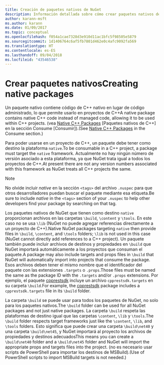 ```yaml
---
title: Creación de paquetes nativos de NuGet
description: Información detallada sobre cómo crear paquetes nativos de NuGet que contengan código de C++ en lugar de tener código administrado, para usarlos en proyectos de C++.
author: karann-msft
ms.author: karann
ms.date: 01/09/2017
ms.topic: conceptual
ms.openlocfilehash: f054a1cae7328d3e910d11ac1bfc5f98505e5879
ms.sourcegitcommit: 1d1406764c6af5fb7801d462e0c4afc9092fa569
ms.translationtype: HT
ms.contentlocale: es-ES
ms.lasthandoff: 09/04/2018
ms.locfileid: "43546538"
---
```

# <a name="creating-native-packages"></a><span data-ttu-id="f46bd-103">Crear paquetes nativos</span><span class="sxs-lookup"><span data-stu-id="f46bd-103">Creating native packages</span></span>

<span data-ttu-id="f46bd-104">Un paquete nativo contiene código de C++ nativo en lugar de código administrado, lo que permite usarlo en proyectos de C++</span><span class="sxs-lookup"><span data-stu-id="f46bd-104">A native package contains native C++ code instead of managed code, allowing it to be used within C++ projects.</span></span> <span data-ttu-id="f46bd-105">(vea [Native C++ Packages](../consume-packages/finding-and-choosing-packages.md#native-c-packages) [Paquetes nativos de C++] en la sección Consume [Consumir]).</span><span class="sxs-lookup"><span data-stu-id="f46bd-105">(See [Native C++ Packages](../consume-packages/finding-and-choosing-packages.md#native-c-packages) in the Consume section.)</span></span>

<span data-ttu-id="f46bd-106">Para poder usarse en un proyecto de C++, un paquete debe tener como destino la plataforma `native`.</span><span class="sxs-lookup"><span data-stu-id="f46bd-106">To be consumable in a C++ project, a package must target the `native` framework.</span></span> <span data-ttu-id="f46bd-107">Actualmente no hay ningún número de versión asociado a esta plataforma, ya que NuGet trata igual a todos los proyectos de C++.</span><span class="sxs-lookup"><span data-stu-id="f46bd-107">At present there are not any version numbers associated with this framework as NuGet treats all C++ projects the same.</span></span>

> [!Note]
> <span data-ttu-id="f46bd-108">No olvide incluir *native* en la sección `<tags>` del archivo `.nuspec` para que otros desarrolladores puedan buscar el paquete mediante esa etiqueta.</span><span class="sxs-lookup"><span data-stu-id="f46bd-108">Be sure to include *native* in the `<tags>` section of your `.nuspec` to help other developers find your package by searching on that tag.</span></span>

<span data-ttu-id="f46bd-109">Los paquetes nativos de NuGet que tienen como destino `native` proporcionan archivos en las carpetas `\build`, `\content` y `\tools`. En este caso no se usa `\lib` (NuGet no puede agregar referencias directamente a un proyecto de C++).</span><span class="sxs-lookup"><span data-stu-id="f46bd-109">Native NuGet packages targeting `native` then provide files in `\build`, `\content`, and `\tools` folders; `\lib` is not used in this case (NuGet cannot directly add references to a C++ project).</span></span> <span data-ttu-id="f46bd-110">Un paquete también puede incluir archivos de destinos y propiedades en `\build` que NuGet importará automáticamente a los proyectos que consuman el paquete.</span><span class="sxs-lookup"><span data-stu-id="f46bd-110">A package may also include targets and props files in `\build` that NuGet will automatically import into projects that consume the package.</span></span> <span data-ttu-id="f46bd-111">Esos archivos deben tener el mismo nombre que el identificador del paquete con las extensiones `.targets` o `.props`.</span><span class="sxs-lookup"><span data-stu-id="f46bd-111">Those files must be named the same as the package ID with the `.targets` and/or `.props` extensions.</span></span> <span data-ttu-id="f46bd-112">Por ejemplo, el paquete [cpprestsdk](https://nuget.org/packages/cpprestsdk/) incluye un archivo `cpprestsdk.targets` en su carpeta `\build`.</span><span class="sxs-lookup"><span data-stu-id="f46bd-112">For example, the [cpprestsdk](https://nuget.org/packages/cpprestsdk/) package includes a `cpprestsdk.targets` file in its `\build` folder.</span></span>

<span data-ttu-id="f46bd-113">La carpeta `\build` se puede usar para todos los paquetes de NuGet, no solo para los paquetes nativos.</span><span class="sxs-lookup"><span data-stu-id="f46bd-113">The `\build` folder can be used for all NuGet packages and not just native packages.</span></span> <span data-ttu-id="f46bd-114">La carpeta `\build` respeta las plataformas de destino igual que las carpetas `\content`, `\lib` y `\tools`.</span><span class="sxs-lookup"><span data-stu-id="f46bd-114">The `\build` folder respects target frameworks just like the `\content`, `\lib`, and `\tools` folders.</span></span> <span data-ttu-id="f46bd-115">Esto significa que puede crear una carpeta `\build\net40` y una carpeta `\build\net45`, y NuGet importará al proyecto los archivos de propiedades y destinos adecuados</span><span class="sxs-lookup"><span data-stu-id="f46bd-115">This means you can create a `\build\net40` folder and a `\build\net45` folder and NuGet will import the appropriate props and targets files into the project.</span></span> <span data-ttu-id="f46bd-116">(no es necesario usar scripts de PowerShell para importar los destinos de MSBuild).</span><span class="sxs-lookup"><span data-stu-id="f46bd-116">(Use of PowerShell scripts to import MSBuild targets is not needed.)</span></span>
